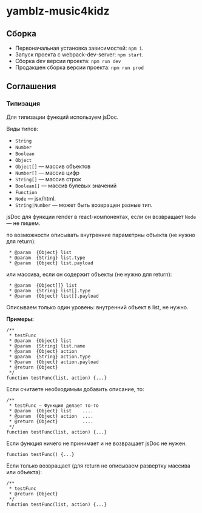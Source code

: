 # yamblz-music4kidz

## Сборка
- Первоначальная установка зависимостей: `npm i`.
- Запуск проекта с webpack-dev-server: `npm start`.
- Сборка dev версии проекта: `npm run dev`
- Продакшен сборка версии проекта: `npm run prod`

## Соглашения

### Типизация
Для типизации функций используем jsDoc.

Виды типов:
- `String`
- `Number`
- `Boolean`
- `Object`
- `Object[]` — массив объектов
- `Number[]` — массив цифр
- `String[]` — массив строк
- `Boolean[]` — массив булевых значений
- `Function`
- `Node` — jsx/html.
- `String|Number` — может быть возвращен разные тип.

jsDoc для функции render в react-компонентах, если он возвращает `Node` — не пишем.

по возможности описывать внутренние параметрны объекта (не нужно для return):
```
 * @param  {Object} list
 * @param  {String} list.type
 * @param  {Object} list.payload 
```
или массива, если он содержит объекты (не нужно для return):
```
 * @param  {Object[]} list
 * @param  {String} list[].type
 * @param  {Object} list[].payload 
```
Описываем только один уровень: внутренний объект в list, не нужно.

**Примеры:**
```
/**
 * testFunc
 * @param  {Object} list
 * @param  {String} list.name
 * @param  {Object} action
 * @param  {String} action.type
 * @param  {Object} action.payload 
 * @return {Object}
 */
function testFunc(list, action) {...}
```

Если считаете необходимым добавить описание, то:
```
/**
 * testFunc — Функция делает то-то
 * @param  {Object} list    ....
 * @param  {Object} action  ....
 * @return {Object}         ....
 */
function testFunc(list, action) {...}
```

Если функция ничего не принимает и не возвращает jsDoc не нужен.
```
function testFunc() {...}
```

Если только возвращает (для return не описываем развертку массива или объекта):
```
/**
 * testFunc
 * @return {Object}
 */
function testFunc(list, action) {...}
```
